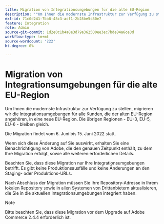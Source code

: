 ```yaml
---
title: Migration von Integrationsumgebungen für die alte EU-Region
description: '"Um Ihnen die modernste Infrastruktur zur Verfügung zu stellen, migrieren wir die Integrationsumgebungen für alle Kunden, die der alten EU-Region angehören, in eine neue EU-Region. Die übrigen Regionen und Gebiete, EU-3, EU-5, EU-6 und Ndash, werden unverändert bleiben.  '''
exl-id: 71c0d241-7ba8-48c3-acf1-2b28be5c80e7
feature: Integration
role: Admin
source-git-commit: 1d2e0c1b4a8e3d79a362500ee3ec7bde84a6ce0d
workflow-type: tm+mt
source-wordcount: '222'
ht-degree: 0%

---
```


# Migration von Integrationsumgebungen für die alte EU-Region

Um Ihnen die modernste Infrastruktur zur Verfügung zu stellen, migrieren wir die Integrationsumgebungen für alle Kunden, die der alten EU-Region angehören, in eine neue EU-Region. Die übrigen Regionen - EU-3, EU-5, EU-6 - bleiben gleich.

Die Migration findet vom 6. Juni bis 15. Juni 2022 statt.

Wenn sich diese Änderung auf Sie auswirkt, erhalten Sie eine Benachrichtigung von Adobe, die den genauen Zeitpunkt enthält, zu dem Ihre Migration erfolgt, sowie alle weiteren erforderlichen Details.

Beachten Sie, dass diese Migration nur Ihre Integrationsumgebungen betrifft. Es gibt keine Produktionsausfälle und keine Änderungen an den Staging- oder Produktions-URLs.

Nach Abschluss der Migration müssen Sie Ihre Repository-Adresse in Ihrem lokalen Repository sowie in allen Systemen von Drittanbietern aktualisieren, die Sie in die aktuellen Integrationsumgebungen integriert haben.

>[!NOTE]
>
>Bitte beachten Sie, dass diese Migration vor dem Upgrade auf Adobe Commerce 2.4.4 erforderlich ist.
